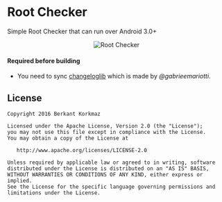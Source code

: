 # Root Checker
Simple Root Checker that can run over Android 3.0+


<p align="center">
  <img src="https://img.xda-cdn.com/jteOC1g5ZWKUZsvnGf0CY951X8g=/http%3A%2F%2Fi.hizliresim.com%2FnEL57a.png" alt="Root Checker"/>
</p>

#### Required before building
- You need to sync [changeloglib](https://github.com/gabrielemariotti/changeloglib) which is made by *@gabrieemariotti*. 

## License
	Copyright 2016 Berkant Korkmaz
	
	Licensed under the Apache License, Version 2.0 (the "License");
	you may not use this file except in compliance with the License.
	You may obtain a copy of the License at
	
	   http://www.apache.org/licenses/LICENSE-2.0
	
	Unless required by applicable law or agreed to in writing, software
	distributed under the License is distributed on an "AS IS" BASIS,
	WITHOUT WARRANTIES OR CONDITIONS OF ANY KIND, either express or implied.
	See the License for the specific language governing permissions and
	limitations under the License.